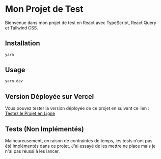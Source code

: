 # Mon Projet de Test

Bienvenue dans mon projet de test en React avec TypeScript, React Query et Tailwind CSS.

## Installation

```bash
yarn
```

## Usage

```bash
yarn dev
```

## Version Déployée sur Vercel

Vous pouvez tester la version déployée de ce projet en suivant ce lien : [Testez le Projet en Ligne](https://stereograph-wdim-cq6ca40a3-h4cktion.vercel.app/)

## Tests (Non Implémentés)

Malheureusement, en raison de contraintes de temps, les tests n'ont pas été implémentés dans ce projet. J'ai essayé de les mettre ne place mais je n'ai pas réussi à les lancer.
